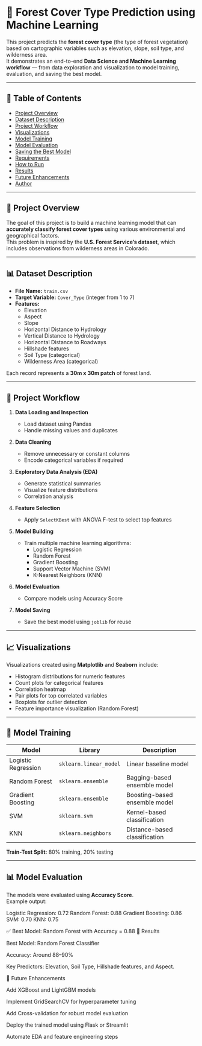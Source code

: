 # 🌲 Forest Cover Type Prediction using Machine Learning

This project predicts the **forest cover type** (the type of forest vegetation) based on cartographic variables such as elevation, slope, soil type, and wilderness area.  
It demonstrates an end-to-end **Data Science and Machine Learning workflow** — from data exploration and visualization to model training, evaluation, and saving the best model.

---

## 📘 Table of Contents

- [Project Overview](#project-overview)
- [Dataset Description](#dataset-description)
- [Project Workflow](#project-workflow)
- [Visualizations](#visualizations)
- [Model Training](#model-training)
- [Model Evaluation](#model-evaluation)
- [Saving the Best Model](#saving-the-best-model)
- [Requirements](#requirements)
- [How to Run](#how-to-run)
- [Results](#results)
- [Future Enhancements](#future-enhancements)
- [Author](#author)

---

## 🌳 Project Overview

The goal of this project is to build a machine learning model that can **accurately classify forest cover types** using various environmental and geographical factors.  
This problem is inspired by the **U.S. Forest Service’s dataset**, which includes observations from wilderness areas in Colorado.

---

## 📊 Dataset Description

- **File Name:** `train.csv`  
- **Target Variable:** `Cover_Type` (integer from 1 to 7)
- **Features:**
  - Elevation  
  - Aspect  
  - Slope  
  - Horizontal Distance to Hydrology  
  - Vertical Distance to Hydrology  
  - Horizontal Distance to Roadways  
  - Hillshade features  
  - Soil Type (categorical)  
  - Wilderness Area (categorical)

Each record represents a **30m x 30m patch** of forest land.

---

## 🧭 Project Workflow

1. **Data Loading and Inspection**
   - Load dataset using Pandas
   - Handle missing values and duplicates

2. **Data Cleaning**
   - Remove unnecessary or constant columns
   - Encode categorical variables if required

3. **Exploratory Data Analysis (EDA)**
   - Generate statistical summaries
   - Visualize feature distributions
   - Correlation analysis

4. **Feature Selection**
   - Apply `SelectKBest` with ANOVA F-test to select top features

5. **Model Building**
   - Train multiple machine learning algorithms:
     - Logistic Regression  
     - Random Forest  
     - Gradient Boosting  
     - Support Vector Machine (SVM)  
     - K-Nearest Neighbors (KNN)

6. **Model Evaluation**
   - Compare models using Accuracy Score

7. **Model Saving**
   - Save the best model using `joblib` for reuse

---

## 📈 Visualizations

Visualizations created using **Matplotlib** and **Seaborn** include:

- Histogram distributions for numeric features  
- Count plots for categorical features  
- Correlation heatmap  
- Pair plots for top correlated variables  
- Boxplots for outlier detection  
- Feature importance visualization (Random Forest)

---

## 🧠 Model Training

| Model | Library | Description |
|--------|----------|-------------|
| Logistic Regression | `sklearn.linear_model` | Linear baseline model |
| Random Forest | `sklearn.ensemble` | Bagging-based ensemble model |
| Gradient Boosting | `sklearn.ensemble` | Boosting-based ensemble model |
| SVM | `sklearn.svm` | Kernel-based classification |
| KNN | `sklearn.neighbors` | Distance-based classification |

**Train-Test Split:** 80% training, 20% testing

---

## 📊 Model Evaluation

The models were evaluated using **Accuracy Score**.  
Example output:

Logistic Regression: 0.72
Random Forest: 0.88
Gradient Boosting: 0.86
SVM: 0.70
KNN: 0.75

✅ Best Model: Random Forest with Accuracy = 0.88
🏁 Results

Best Model: Random Forest Classifier

Accuracy: Around 88–90%

Key Predictors: Elevation, Soil Type, Hillshade features, and Aspect.

🚀 Future Enhancements

Add XGBoost and LightGBM models

Implement GridSearchCV for hyperparameter tuning

Add Cross-validation for robust model evaluation

Deploy the trained model using Flask or Streamlit

Automate EDA and feature engineering steps
